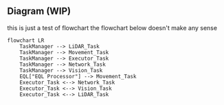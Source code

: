 ## Diagram (WIP)

this is just a test of flowchart
the flowchart below doesn't make any sense

```mermaid
flowchart LR
	TaskManager --> LiDAR_Task
	TaskManager --> Movement_Task
	TaskManager --> Executor_Task
	TaskManager --> Network_Task
	TaskManager --> Vision_Task
	EQL["EQL Processor"] --> Movement_Task
	Executor_Task <--> Network_Task
	Executor_Task <--> Vision_Task
	Executor_Task <--> LiDAR_Task
```
